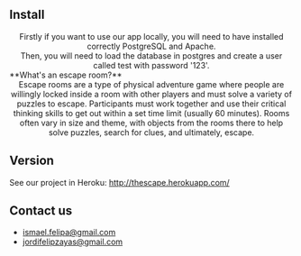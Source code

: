 ## Install

<center>Firstly if you want to use our app locally, you will need to have installed correctly PostgreSQL and Apache.</center>

<center>Then, you will need to load the database in postgres and create a user called test with password '123'. </center>
**What's an escape room?**
<center></center>

<center>Escape rooms are a type of physical adventure game where people are willingly locked inside a room with other players and must solve a variety of puzzles to escape. Participants must work together and use their critical thinking skills to get out within a set time limit (usually 60 minutes). Rooms often vary in size and theme, with objects from the rooms there to help solve puzzles, search for clues, and ultimately, escape.</center>

Version
------------
See our project in Heroku: http://thescape.herokuapp.com/

## Contact us

* ismael.felipa@gmail.com
* jordifelipzayas@gmail.com

